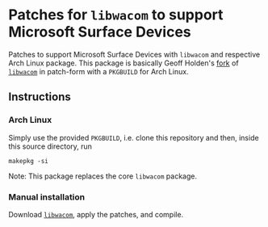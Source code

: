 # Patches for `libwacom` to support Microsoft Surface Devices

Patches to support Microsoft Surface Devices with `libwacom` and respective Arch Linux package.
This package is basically Geoff Holden's [fork][libwacom-geoffholden] of [`libwacom`][libwacom] in patch-form with a `PKGBUILD` for Arch Linux.

## Instructions

### Arch Linux

Simply use the provided `PKGBUILD`, i.e. clone this repository and then, inside this source directory, run

```shell
makepkg -si
```

Note: This package replaces the core `libwacom` package.

### Manual installation

Download [`libwacom`][libwacom], apply the patches, and compile.

[libwacom]: https://github.com/linuxwacom/libwacom
[libwacom-geoffholden]: https://github.com/geoffholden/libwacom
